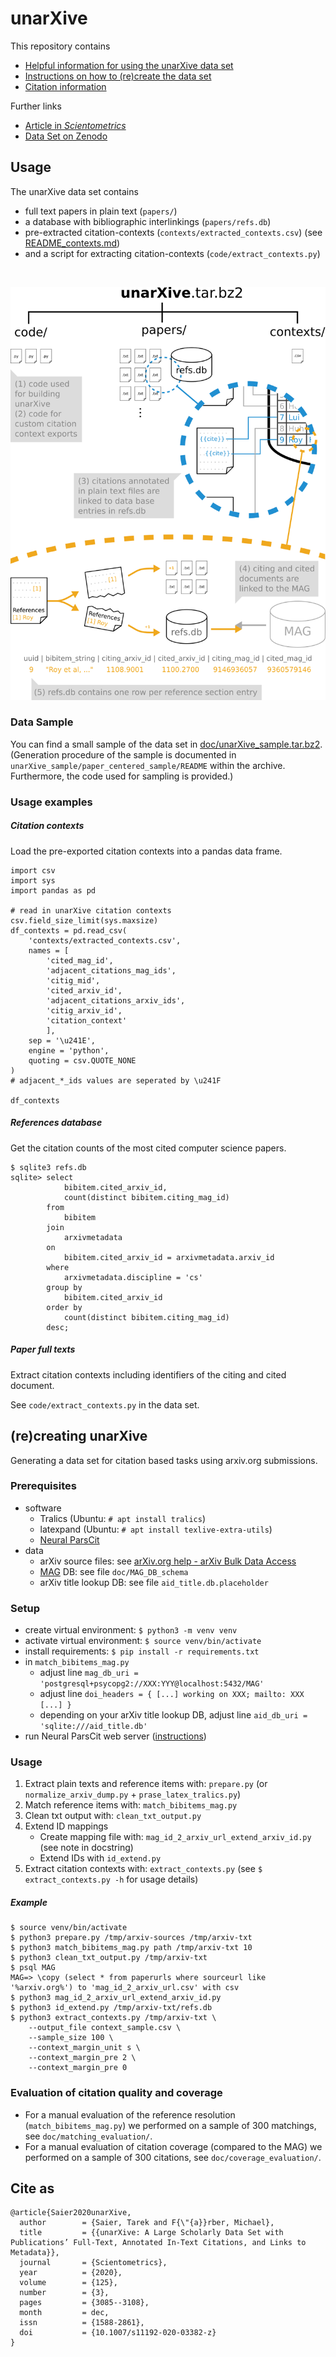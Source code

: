 # unarXive

This repository contains
* [Helpful information for using the unarXive data set](#usage)
* [Instructions on how to (re)create the data set](#recreating-unarxive)
* [Citation information](cita-as)

Further links
* [Article in *Scientometrics*](http://link.springer.com/article/10.1007/s11192-020-03382-z)
* [Data Set on Zenodo](https://doi.org/10.5281/zenodo.2553522)

## Usage

The unarXive data set contains
* full text papers in plain text (`papers/`)
* a database with bibliographic interlinkings (`papers/refs.db`)
* pre-extracted citation-contexts (`contexts/extracted_contexts.csv`) (see [README_contexts.md](README_contexts.md))
* and a script for extracting citation-contexts (`code/extract_contexts.py`)

‌  

![](https://github.com/IllDepence/unarXive/raw/master/doc/structure.png)

### Data Sample
You can find a small sample of the data set in [doc/unarXive_sample.tar.bz2](https://github.com/IllDepence/unarXive/blob/master/doc/unarXive_sample.tar.bz2). (Generation procedure of the sample is documented in `unarXive_sample/paper_centered_sample/README` within the archive. Furthermore, the code used for sampling is provided.)

### Usage examples

##### Citation contexts

Load the pre-exported citation contexts into a pandas data frame.

```
import csv
import sys
import pandas as pd

# read in unarXive citation contexts
csv.field_size_limit(sys.maxsize)
df_contexts = pd.read_csv(
    'contexts/extracted_contexts.csv',
    names = [
        'cited_mag_id',
        'adjacent_citations_mag_ids',
        'citig_mid',
        'cited_arxiv_id',
        'adjacent_citations_arxiv_ids',
        'citig_arxiv_id',
        'citation_context'
        ],
    sep = '\u241E',
    engine = 'python',
    quoting = csv.QUOTE_NONE
)
# adjacent_*_ids values are seperated by \u241F

df_contexts
```

##### References database

Get the citation counts of the most cited computer science papers.

```
$ sqlite3 refs.db
sqlite> select
            bibitem.cited_arxiv_id,
            count(distinct bibitem.citing_mag_id)
        from
            bibitem
        join
            arxivmetadata
        on
            bibitem.cited_arxiv_id = arxivmetadata.arxiv_id
        where
            arxivmetadata.discipline = 'cs'
        group by
            bibitem.cited_arxiv_id
        order by
            count(distinct bibitem.citing_mag_id)
        desc;
```

##### Paper full texts

Extract citation contexts including identifiers of the citing and cited document.

See `code/extract_contexts.py` in the data set.

## (re)creating unarXive
Generating a data set for citation based tasks using arxiv.org submissions.

### Prerequisites
* software
    * Tralics (Ubuntu: `# apt install tralics`)
    * latexpand (Ubuntu: `# apt install texlive-extra-utils`)
    * [Neural ParsCit](https://github.com/WING-NUS/Neural-ParsCit)
* data
    * arXiv source files: see [arXiv.org help - arXiv Bulk Data Access](https://arxiv.org/help/bulk_data)
    * [MAG](https://www.microsoft.com/en-us/research/project/microsoft-academic-graph/) DB: see file `doc/MAG_DB_schema`
    * arXiv title lookup DB: see file `aid_title.db.placeholder`

### Setup
* create virtual environment: `$ python3 -m venv venv`
* activate virtual environment: `$ source venv/bin/activate`
* install requirements: `$ pip install -r requirements.txt`
* in `match_bibitems_mag.py`
    * adjust line `mag_db_uri = 'postgresql+psycopg2://XXX:YYY@localhost:5432/MAG'`
    * adjust line `doi_headers = { [...] working on XXX; mailto: XXX [...] }`
    * depending on your arXiv title lookup DB, adjust line `aid_db_uri = 'sqlite:///aid_title.db'`
* run Neural ParsCit web server ([instructions](https://github.com/WING-NUS/Neural-ParsCit#using-a-web-server))


### Usage
1. Extract plain texts and reference items with: `prepare.py` (or `normalize_arxiv_dump.py` + `prase_latex_tralics.py`)
2. Match reference items with: `match_bibitems_mag.py`
3. Clean txt output with: `clean_txt_output.py`
4. Extend ID mappings
    * Create mapping file with: `mag_id_2_arxiv_url_extend_arxiv_id.py` (see note in docstring)
    * Extend IDs with `id_extend.py`
5. Extract citation contexts with: `extract_contexts.py` (see `$ extract_contexts.py -h` for usage details)

##### Example
```
$ source venv/bin/activate
$ python3 prepare.py /tmp/arxiv-sources /tmp/arxiv-txt
$ python3 match_bibitems_mag.py path /tmp/arxiv-txt 10
$ python3 clean_txt_output.py /tmp/arxiv-txt
$ psql MAG
MAG=> \copy (select * from paperurls where sourceurl like '%arxiv.org%') to 'mag_id_2_arxiv_url.csv' with csv
$ python3 mag_id_2_arxiv_url_extend_arxiv_id.py
$ python3 id_extend.py /tmp/arxiv-txt/refs.db
$ python3 extract_contexts.py /tmp/arxiv-txt \
    --output_file context_sample.csv \
    --sample_size 100 \
    --context_margin_unit s \
    --context_margin_pre 2 \
    --context_margin_pre 0
```


### Evaluation of citation quality and coverage
* For a manual evaluation of the reference resolution (`match_bibitems_mag.py`) we performed on a sample of 300 matchings, see `doc/matching_evaluation/`.
* For a manual evaluation of citation coverage (compared to the MAG) we performed on a sample of 300 citations, see `doc/coverage_evaluation/`.

## Cite as
```
@article{Saier2020unarXive,
  author        = {Saier, Tarek and F{\"{a}}rber, Michael},
  title         = {{unarXive: A Large Scholarly Data Set with Publications’ Full-Text, Annotated In-Text Citations, and Links to Metadata}},
  journal       = {Scientometrics},
  year          = {2020},
  volume        = {125},
  number        = {3},
  pages         = {3085--3108},
  month         = dec,
  issn          = {1588-2861},
  doi           = {10.1007/s11192-020-03382-z}
}
```
